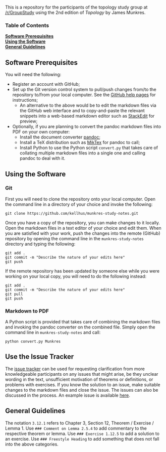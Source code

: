 This is a repository for the participants of the topology study group at [/r/GroupStudy](http://www.reddit.com/r/GroupStudy/comments/37bxf0/) using the 2nd edition of *Topology* by James Munkres.

### Table of Contents
**[Software Prerequisites](#software-prerequisites)**  
**[Using the Software](#using-the-software)**  
**[General Guidelines](#general-guidelines)**  


## Software Prerequisites

You will need the following:

* Register an account with GitHub;
* Set up the Git version control system to pull/push changes from/to the repository to/from your local computer. See the [GitHub help pages](https://help.github.com/articles/set-up-git/) for instructions;
    - An alternative to the above would be to edit the markdown files via the GitHub web interface and to copy-and-paste the relevant snippets into a web-based markdown editor such as [StackEdit](https://stackedit.io/) for preview;
* Optionally, if you are planning to convert the pandoc markdown files into PDF on your own computer:
    - Install the document converter [pandoc](http://pandoc.org/); 
    - Install a TeX distribution such as [MikTex](http://miktex.org/) for pandoc to call;
    - Install Python to use the Python script `convert.py` that takes care of collating multiple markdown files into a single one and calling pandoc to deal with it.


## Using the Software

### Git

First you will need to clone the repository onto your local computer. Open the command line in a directory of your choice and invoke the following:

```
git clone https://github.com/kellhus/munkres-study-notes.git
```

Once you have a copy of the repository, you can make changes to it locally. Open the markdown files in a text editor of your choice and edit them. When you are satisfied with your work, push the changes into the remote (GitHub) repository by opening the command line in the `munkres-study-notes` directory and typing the following:

```
git add .
git commit -m "Describe the nature of your edits here"
git push
```

If the remote repository has been updated by someone else while you were working on your local copy, you will need to do the following instead:

```
git add .
git commit -m "Describe the nature of your edits here"
git pull
git push
```

### Markdown to PDF
A Python script is provided that takes care of combining the markdown files and invoking the pandoc converter on the combined file. Simply open the command line in `munkres-study-notes` and call:

```
python convert.py Munkres
```

## Use the Issue Tracker
The [issue tracker](https://github.com/kellhus/munkres-study-notes/issues) can be used for requesting clarification from more knowledgeable participants on any issues that might arise, be they unclear wording in the text, unsufficient motivation of theorems or definitions, or problems with exercises. If you know the solution to an issue, make suitable changes to the markdown files and close the issue. The issues can also be discussed in the process. An example issue is available [here](https://github.com/kellhus/munkres-study-notes/issues/1).

## General Guidelines

The notation `3.12.1` refers to Chapter 3, Section 12, Theorem / Exercise / Lemma 1. Use `### Comment on Lemma 2.5.4` to add commentary to the respective theorem or lemma. Use `### Exercise 1.12.5` to add a solution to an exercise. Use `### Freestyle Heading` to add something that does not fall into the above categories.
